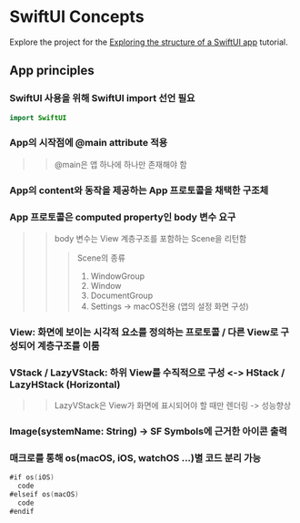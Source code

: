 # SwiftUI Concepts

Explore the project for the [Exploring the structure of a SwiftUI app](https://developer.apple.com/tutorials/swiftui-concepts/exploring-the-structure-of-a-swiftui-app) tutorial.

## App principles

### SwiftUI 사용을 위해 SwiftUI import 선언 필요
```swift
import SwiftUI
```

### App의 시작점에 @main attribute 적용
>> @main은 앱 하나에 하나만 존재해야 함

### App의 content와 동작을 제공하는 App 프로토콜을 채택한 구조체

### App 프로토콜은 computed property인 body 변수 요구
>> body 변수는 View 계층구조를 포함하는 Scene을 리턴함
>>> Scene의 종류
>>> 1. WindowGroup
>>> 2. Window
>>> 3. DocumentGroup
>>> 4. Settings -> macOS전용 (앱의 설정 화면 구성)

### View: 화면에 보이는 시각적 요소를 정의하는 프로토콜 / 다른 View로 구성되어 계층구조를 이룸

### VStack / LazyVStack: 하위 View를 수직적으로 구성 <-> HStack / LazyHStack (Horizontal)
>> LazyVStack은 View가 화면에 표시되어야 할 때만 렌더링 -> 성능향상

### Image(systemName: String) -> SF Symbols에 근거한 아이콘 출력

### 매크로를 통해 os(macOS, iOS, watchOS ...)별 코드 분리 가능
```swift
#if os(iOS)
  code
#elseif os(macOS)
  code
#endif
```